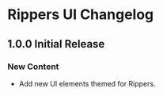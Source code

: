 # Rippers UI Changelog

## 1.0.0 Initial Release

### New Content

- Add new UI elements themed for Rippers.
